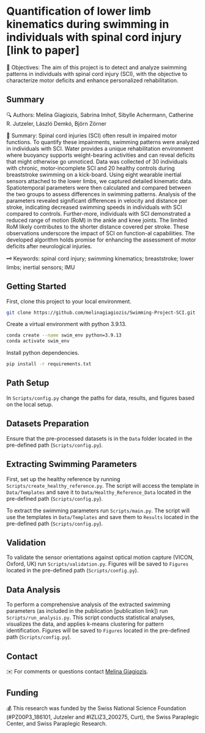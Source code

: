 # Quantification of lower limb kinematics during swimming in individuals with spinal cord injury [link to paper]

🎯 Objectives: The aim of this project is to detect and analyze swimming patterns in individuals with spinal cord injury (SCI), with the objective to characterize motor deficits and enhance personalized rehabilitation.

## Summary 

🔍 Authors: Melina Giagiozis, Sabrina Imhof, Sibylle Achermann, Catherine R. Jutzeler, László Demkó, Björn Zörner

📝 Summary: Spinal cord injuries (SCI) often result in impaired motor functions. To quantify these impairments, swimming patterns were analyzed in individuals with SCI. Water provides a unique rehabilitation environment where buoyancy supports weight-bearing activities and can reveal deficits that might otherwise go unnoticed. Data was collected of 30 individuals with chronic, motor-incomplete SCI and 20 healthy controls during breaststroke swimming on a kick-board. Using eight wearable inertial sensors attached to the lower limbs, we captured detailed kinematic data. Spatiotemporal parameters were then calculated and compared between the two groups to assess differences in swimming patterns. Analysis of the parameters revealed significant differences in velocity and distance per stroke, indicating decreased swimming speeds in individuals with SCI compared to controls. Further-more, individuals with SCI demonstrated a reduced range of motion (RoM) in the ankle and knee joints. The limited RoM likely contributes to the shorter distance covered per stroke. These observations underscore the impact of SCI on function-al capabilities. The developed algorithm holds promise for enhancing the assessment of motor deficits after neurological injuries.

🗝️ Keywords: spinal cord injury; swimming kinematics; breaststroke; lower limbs; inertial sensors; IMU

## Getting Started

First, clone this project to your local environment.

```sh
git clone https://github.com/melinagiagiozis/Swimming-Project-SCI.git
```
Create a virtual environment with python 3.9.13.

```sh
conda create --name swim_env python=3.9.13
conda activate swim_env
```

Install python dependencies.

```sh
pip install -r requirements.txt
```

## Path Setup

In `Scripts/config.py` change the paths for data, results, and figures based on the local setup.

## Datasets Preparation

Ensure that the pre-processed datasets is in the `Data` folder located in the pre-defined path (`Scripts/config.py`).

## Extracting Swimming Parameters

First, set up the healthy reference by running `Scripts/create_healthy_reference.py`. The script will access the template in `Data/Templates` and save it to `Data/Healthy_Reference_Data` located in the pre-defined path (`Scripts/config.py`).

To extract the swimming parameters run `Scripts/main.py`. The script will use the templates in `Data/Templates` and save them to `Results` located in the pre-defined path (`Scripts/config.py`).

## Validation

To validate the sensor orientations against optical motion capture (VICON, Oxford, UK) run `Scripts/validation.py`. Figures will be saved to `Figures` located in the pre-defined path (`Scripts/config.py`).

## Data Analysis

To perform a comprehensive analysis of the extracted swimming parameters (as included in the publication [publication link]) run `Scripts/run_analysis.py`. This script conducts statistical analyses, visualizes the data, and applies k-means clustering for pattern identification. Figures will be saved to `Figures` located in the pre-defined path (`Scripts/config.py`).

## Contact 

✉️ For comments or questions contact [Melina Giagiozis](Melina.Giagiozis@balgrist.ch).

## Funding

💰 This research was funded by the Swiss National Science Foundation (#PZ00P3_186101, Jutzeler and #IZLIZ3_200275, Curt), the Swiss Paraplegic Center, and Swiss Paraplegic Research.
